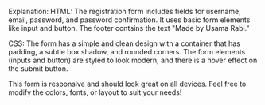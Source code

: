 Explanation:
HTML: The registration form includes fields for username, email, password, and password confirmation. It uses basic form elements like input and button. The footer contains the text "Made by Usama Rabi."

CSS: The form has a simple and clean design with a container that has padding, a subtle box shadow, and rounded corners. The form elements (inputs and button) are styled to look modern, and there is a hover effect on the submit button.

This form is responsive and should look great on all devices. Feel free to modify the colors, fonts, or layout to suit your needs!




